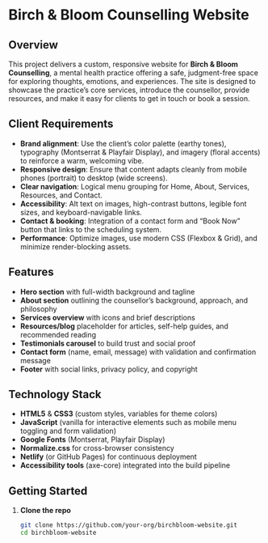 # Birch & Bloom Counselling Website

## Overview
This project delivers a custom, responsive website for **Birch & Bloom Counselling**, a mental health practice offering a safe, judgment-free space for exploring thoughts, emotions, and experiences. The site is designed to showcase the practice’s core services, introduce the counsellor, provide resources, and make it easy for clients to get in touch or book a session.

## Client Requirements
- **Brand alignment**: Use the client’s color palette (earthy tones), typography (Montserrat & Playfair Display), and imagery (floral accents) to reinforce a warm, welcoming vibe.  
- **Responsive design**: Ensure that content adapts cleanly from mobile phones (portrait) to desktop (wide screens).  
- **Clear navigation**: Logical menu grouping for Home, About, Services, Resources, and Contact.  
- **Accessibility**: Alt text on images, high-contrast buttons, legible font sizes, and keyboard-navigable links.  
- **Contact & booking**: Integration of a contact form and “Book Now” button that links to the scheduling system.  
- **Performance**: Optimize images, use modern CSS (Flexbox & Grid), and minimize render-blocking assets.

## Features
- **Hero section** with full-width background and tagline  
- **About section** outlining the counsellor’s background, approach, and philosophy  
- **Services overview** with icons and brief descriptions  
- **Resources/blog** placeholder for articles, self-help guides, and recommended reading  
- **Testimonials carousel** to build trust and social proof  
- **Contact form** (name, email, message) with validation and confirmation message  
- **Footer** with social links, privacy policy, and copyright

## Technology Stack
- **HTML5** & **CSS3** (custom styles, variables for theme colors)  
- **JavaScript** (vanilla for interactive elements such as mobile menu toggling and form validation)  
- **Google Fonts** (Montserrat, Playfair Display)  
- **Normalize.css** for cross-browser consistency  
- **Netlify** (or GitHub Pages) for continuous deployment  
- **Accessibility tools** (axe-core) integrated into the build pipeline

## Getting Started

1. **Clone the repo**  
   ```bash
   git clone https://github.com/your-org/birchbloom-website.git
   cd birchbloom-website
